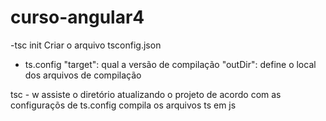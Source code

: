 # curso-angular4

-tsc init
  Criar o arquivo tsconfig.json
  
- ts.config
  "target":
    qual a versão de compilação
  "outDir":
    define o local dos arquivos de compilação
    
tsc - w
  assiste o diretório atualizando o projeto de acordo com as configuraçõs de ts.config
  compila os arquivos ts em js
